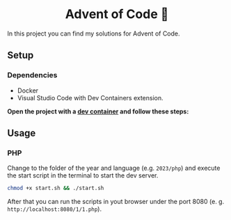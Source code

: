 <h1 align="center">
Advent of Code 🎄
</h1>

In this project you can find my solutions for Advent of Code.

## Setup

### Dependencies

-   Docker
-   Visual Studio Code with Dev Containers extension.

**Open the project with a [dev container](https://code.visualstudio.com/docs/devcontainers/containers) and follow these steps:**

## Usage

### PHP

Change to the folder of the year and language (e.g. `2023/php`) and execute the start script in the terminal to start the dev server.

```sh
chmod +x start.sh && ./start.sh
```

After that you can run the scripts in yout browser under the port 8080 (e. g. `http://localhost:8080/1/1.php`).
